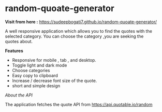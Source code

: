 # random-quoate-generator

**Visit from here :** https://sudeepbogati7.github.io/random-quoate-generator/

A well responsive application which allows you to find the quotes with the selected category. 
You can choose the category ,you are seeking the quotes about.

**Features**

- Responsive for mobile , tab , and desktop.
- Toggle light and dark mode 
- Choose categories
- Easy copy to clipboard
- Increase / decrease font size of the quote.
- short and simple design

*About the API*

The application fetches the quote API from https://api.quotable.io/random


